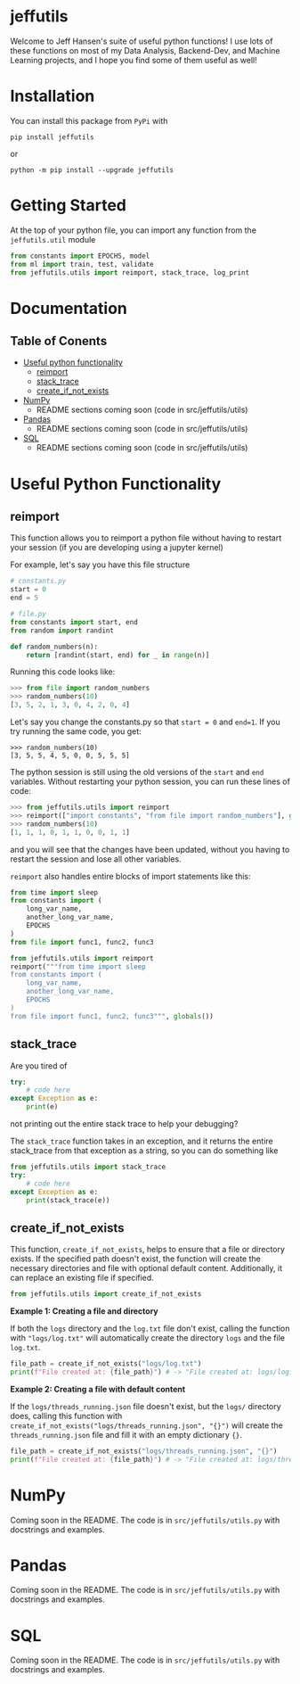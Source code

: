 # jeffutils

Welcome to Jeff Hansen's suite of useful python functions! I use lots of these functions on most of my Data Analysis, Backend-Dev, and Machine Learning projects, and I hope you find some of them useful as well!

# Installation

You can install this package from `PyPi` with
```
pip install jeffutils
```
or
```
python -m pip install --upgrade jeffutils
```

# Getting Started

At the top of your python file, you can import any function from the `jeffutils.util` module

```python
from constants import EPOCHS, model
from ml import train, test, validate
from jeffutils.utils import reimport, stack_trace, log_print
```

# Documentation

## Table of Conents

- [Useful python functionality](#useful-python-functionality)
    - [reimport](#reimport)
    - [stack_trace](#stack_trace)
    - [create_if_not_exists](#create_if_not_exists)
- [NumPy](#numpy)
    - README sections coming soon (code in src/jeffutils/utils)
- [Pandas](#pandas)
    - README sections coming soon (code in src/jeffutils/utils)
- [SQL](#sql)
    - README sections coming soon (code in src/jeffutils/utils)

# Useful Python Functionality

## reimport

This function allows you to reimport a python file without having to restart your session (if you are developing using a jupyter kernel)

For example, let's say you have this file structure
```Python
# constants.py
start = 0
end = 5
```
```Python
# file.py
from constants import start, end
from random import randint

def random_numbers(n):
    return [randint(start, end) for _ in range(n)]
```
Running this code looks like:
```Python
>>> from file import random_numbers
>>> random_numbers(10)
[3, 5, 2, 1, 3, 0, 4, 2, 0, 4]
```
Let's say you change the constants.py so that `start = 0` and `end=1`. If you try running the same code, you get:
```
>>> random_numbers(10)
[3, 5, 5, 4, 5, 0, 0, 5, 5, 5]
```
The python session is still using the old versions of the `start` and `end` variables. Without restarting your python session, you can run these lines of code:
```Python
>>> from jeffutils.utils import reimport
>>> reimport(["import constants", "from file import random_numbers"], globals())
>>> random_numbers(10)
[1, 1, 1, 0, 1, 1, 0, 0, 1, 1]
```
and you will see that the changes have been updated, without you having to restart the session and lose all other variables.

`reimport` also handles entire blocks of import statements like this:
```Python
from time import sleep
from constants import (
    long_var_name,
    another_long_var_name,
    EPOCHS
)
from file import func1, func2, func3
```
```Python
from jeffutils.utils import reimport
reimport("""from time import sleep
from constants import (
    long_var_name,
    another_long_var_name,
    EPOCHS
)
from file import func1, func2, func3""", globals())
```

## stack_trace

Are you tired of
```Python
try:
    # code here
except Exception as e:
    print(e)
```
not printing out the entire stack trace to help your debugging?

The `stack_trace` function takes in an exception, and it returns the entire stack_trace from that exception as a string, so you  can do something like
```Python
from jeffutils.utils import stack_trace
try:
    # code here
except Exception as e:
    print(stack_trace(e))
```

## create_if_not_exists

This function, `create_if_not_exists`, helps to ensure that a file or directory exists. If the specified path doesn't exist, the function will create the necessary directories and file with optional default content. Additionally, it can replace an existing file if specified.

```Python
from jeffutils.utils import create_if_not_exists
```

**Example 1: Creating a file and directory**

If both the `logs` directory and the `log.txt` file don't exist, calling the function with `"logs/log.txt"` will automatically create the directory `logs` and the file `log.txt`.

```Python
file_path = create_if_not_exists("logs/log.txt")
print(f"File created at: {file_path}") # -> "File created at: logs/log.txt"
```

**Example 2: Creating a file with default content**

If the `logs/threads_running.json` file doesn't exist, but the `logs/` directory does, calling this function with `create_if_not_exists("logs/threads_running.json", "{}")` will create the `threads_running.json` file and fill it with an empty dictionary `{}`.

```python
file_path = create_if_not_exists("logs/threads_running.json", "{}")
print(f"File created at: {file_path}") # -> "File created at: logs/threads_running.json"
```

# NumPy

Coming soon in the README. The code is in `src/jeffutils/utils.py` with docstrings and examples.

# Pandas

Coming soon in the README. The code is in `src/jeffutils/utils.py` with docstrings and examples.

# SQL

Coming soon in the README. The code is in `src/jeffutils/utils.py` with docstrings and examples.




